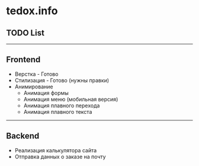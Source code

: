 # tedox.info
## TODO List
---
## Frontend
+ Верстка - Готово
+ Стилизация - Готово (нужны правки)
+ Анимирование
  + Анимация формы
  + Анимация меню (мобильная версия)
  + Анимация плавного перехода
  + Анимация плавного текста
  
---
## Backend
+ Реализация калькулятора сайта
+ Отправка данных о заказе на почту
